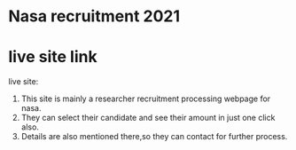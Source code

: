 # Nasa recruitment 2021

# live site link
live site: 

1. This site is mainly a researcher recruitment processing webpage for nasa.
2. They can select their candidate and see their amount in just one click also.
3. Details are also mentioned there,so they can contact for further process.



